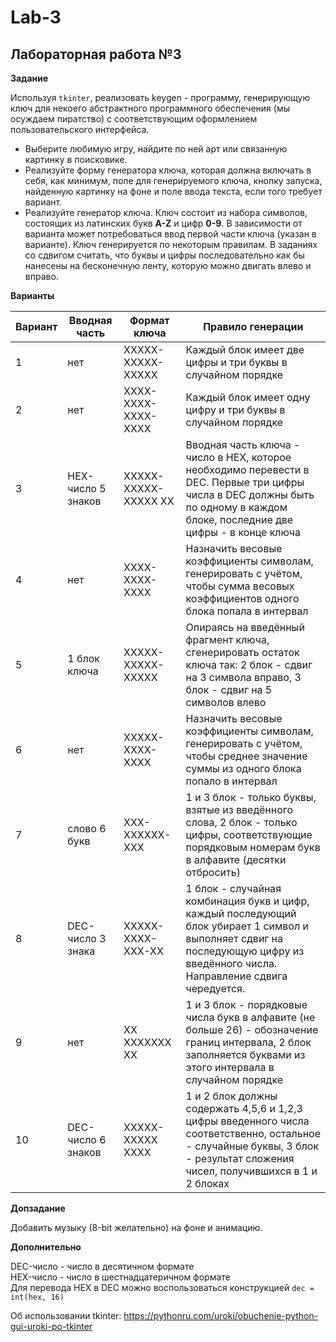 # Lab-3

## Лабораторная работа №3

**Задание**

Используя ```tkinter```, реализовать keygen - программу, генерирующую ключ для некоего абстрактного программного обеспечения (мы осуждаем пиратство) с соответствующим оформлением пользовательского интерфейса.

* Выберите любимую игру, найдите по ней арт или связанную картинку в поисковике.
* Реализуйте форму генератора ключа, которая должна включать в себя, как минимум, поле для генерируемого ключа, кнопку запуска, найденную картинку на фоне и поле ввода текста, если того требует вариант.
* Реализуйте генератор ключа. Ключ состоит из набора символов, состоящих из латинских букв **A-Z** и цифр **0-9**. В зависимости от варианта может потребоваться ввод первой части ключа (указан в варианте). Ключ генерируется по некоторым правилам. В заданиях со сдвигом считать, что буквы и цифры последовательно как бы нанесены на бесконечную ленту, которую можно двигать влево и вправо.

**Варианты**

| Вариант | Вводная часть | Формат ключа | Правило генерации |
| ------- | ------------- | ------------ | ----------------- |
| 1 | нет | XXXXX-XXXXX-XXXXX |	Каждый блок имеет две цифры и три буквы в случайном порядке |
| 2 | нет | XXXX-XXXX-XXXX-XXXX |	Каждый блок имеет одну цифру и три буквы в случайном порядке |
| 3 | HEX-число 5 знаков |	XXXXX-XXXXX-XXXXX XX |	Вводная часть ключа - число в HEX, которое необходимо перевести в DEC. Первые три цифры числа в DEC должны быть по одному в каждом блоке, последние две цифры - в конце ключа |
| 4 | нет | XXXX-XXXX-XXXX | Назначить весовые коэффициенты символам, генерировать с учётом, чтобы сумма весовых коэффициентов одного блока попала в интервал |
| 5 | 1 блок ключа | XXXXX-XXXXX-XXXXX | Опираясь на введённый фрагмент ключа, сгенерировать остаток ключа так: 2 блок - сдвиг на 3 символа вправо, 3 блок - сдвиг на 5 символов влево |
| 6 | нет | XXXXX-XXXX-XXXX	| Назначить весовые коэффициенты символам, генерировать с учётом, чтобы среднее значение суммы из одного блока попало в интервал |
| 7 | слово 6 букв | XXX-XXXXXX-XXX | 1 и 3 блок - только буквы, взятые из введённого слова, 2 блок - только цифры, соответствующие порядковым номерам букв в алфавите (десятки отбросить) |
| 8 | DEC-число 3 знака | XXXXX-XXXX-XXX-XX | 1 блок - случайная комбинация букв и цифр, каждый последующий блок убирает 1 символ и выполняет сдвиг на последующую цифру из введённого числа. Направление сдвига чередуется. |	
| 9	| нет | XX XXXXXXX XX | 1 и 3 блок - порядковые числа букв в алфавите (не больше 26) - обозначение границ интервала, 2 блок заполняется буквами из этого интервала в случайном порядке |
| 10 | DEC-число 6 знаков |	XXXXX-XXXXX XXXX | 1 и 2 блок должны содержать 4,5,6 и 1,2,3 цифры введенного числа соответственно, остальное - случайные буквы, 3 блок - результат сложения чисел, получившихся в 1 и 2 блоках |

**Допзадание**

Добавить музыку (8-bit желательно) на фоне и анимацию.

**Дополнительно**

DEC-число - число в десятичном формате  
HEX-число - число в шестнадцатеричном формате  
Для перевода HEX в DEC можно воспользоваться конструкцией ```dec = int(hex, 16)```

Об использовании tkinter: https://pythonru.com/uroki/obuchenie-python-gui-uroki-po-tkinter
